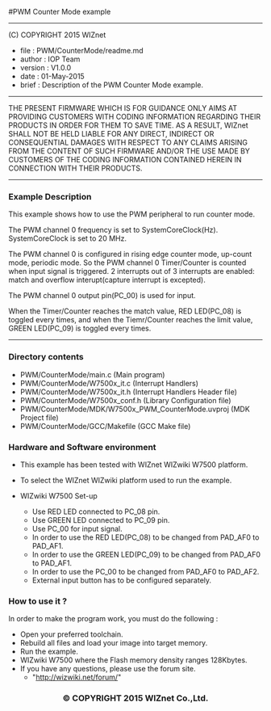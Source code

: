 #PWM Counter Mode example
******************************************************************************
(C) COPYRIGHT 2015 WIZnet

  * file    : PWM/CounterMode/readme.md
  * author  : IOP Team
  * version : V1.0.0
  * date    : 01-May-2015
  * brief   : Description of the PWM Counter Mode example.

******************************************************************************

THE PRESENT FIRMWARE WHICH IS FOR GUIDANCE ONLY AIMS AT PROVIDING CUSTOMERS
WITH CODING INFORMATION REGARDING THEIR PRODUCTS IN ORDER FOR THEM TO SAVE
TIME. AS A RESULT, WIZnet SHALL NOT BE HELD LIABLE FOR ANY
DIRECT, INDIRECT OR CONSEQUENTIAL DAMAGES WITH RESPECT TO ANY CLAIMS ARISING
FROM THE CONTENT OF SUCH FIRMWARE AND/OR THE USE MADE BY CUSTOMERS OF THE
CODING INFORMATION CONTAINED HEREIN IN CONNECTION WITH THEIR PRODUCTS.

******************************************************************************

### Example Description 

This example shows how to use the PWM peripheral to run counter mode.

The PWM channel 0 frequency is set to SystemCoreClock(Hz). SystemCoreClock is set to 20 MHz.

The PWM channel 0 is configured in rising edge counter mode, up-count mode, periodic mode. So the PWM channel 0 Timer/Counter is counted when input signal is triggered. 2 interrupts out of 3 interrupts are enabled: match and overflow interupt(capture interrupt is excepted).

The PWM channel 0 output pin(PC_00) is used for input.

When the Timer/Counter reaches the match value, RED LED(PC_08) is toggled every times, 
and when the Tiemr/Counter reaches the limit value, GREEN LED(PC_09) is toggled every times.

------------------------------------------------------------------------------------
### Directory contents 

  - PWM/CounterMode/main.c                               (Main program) 
  - PWM/CounterMode/W7500x_it.c                          (Interrupt Handlers)
  - PWM/CounterMode/W7500x_it.h                          (Interrupt Handlers Header file)
  - PWM/CounterMode/W7500x_conf.h                        (Library Configuration file)
  - PWM/CounterMode/MDK/W7500x_PWM_CounterMode.uvproj    (MDK Project file)
  - PWM/CounterMode/GCC/Makefile                         (GCC Make file)
  
### Hardware and Software environment 

  - This example has been tested with WIZnet WIZwiki W7500 platform.
  - To select the WIZnet WIZwiki platform used to run the example.
  
  - WIZwiki W7500 Set-up
    - Use RED LED connected to PC_08 pin.
    - Use GREEN LED connected to PC_09 pin.
    - Use PC_00 for input signal.
    - In order to use the RED LED(PC_08) to be changed from PAD_AF0 to PAD_AF1.
    - In order to use the GREEN LED(PC_09) to be changed from PAD_AF0 to PAD_AF1.
    - In order to use the PC_00 to be changed from PAD_AF0 to PAD_AF2.
    - External input button has to be configured separately. 
  
### How to use it ? 

In order to make the program work, you must do the following :

 - Open your preferred toolchain.
 - Rebuild all files and load your image into target memory.
 - Run the example.
 - WIZwiki W7500 where the Flash memory density ranges 128Kbytes.
 - If you have any questions, please use the forum site.
   - "http://wizwiki.net/forum/"

 
 <h3><center>&copy; COPYRIGHT 2015 WIZnet Co.,Ltd. </center></h3>
 